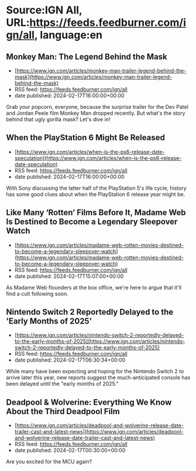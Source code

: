 # Source:IGN All, URL:https://feeds.feedburner.com/ign/all, language:en

## Monkey Man: The Legend Behind the Mask
 - [https://www.ign.com/articles/monkey-man-trailer-legend-behind-the-mask](https://www.ign.com/articles/monkey-man-trailer-legend-behind-the-mask)
 - RSS feed: https://feeds.feedburner.com/ign/all
 - date published: 2024-02-17T16:00:00+00:00

Grab your popcorn, everyone, because the surprise trailer for the Dev Patel and Jordan Peele film Monkey Man dropped recently. But what's the story behind that ugly gorilla mask? Let's dive in!

## When the PlayStation 6 Might Be Released
 - [https://www.ign.com/articles/when-is-the-ps6-release-date-speculation](https://www.ign.com/articles/when-is-the-ps6-release-date-speculation)
 - RSS feed: https://feeds.feedburner.com/ign/all
 - date published: 2024-02-17T16:00:00+00:00

With Sony discussing the latter half of the PlayStation 5's life cycle, history has some good clues about when the PlayStation 6 release year might be.

## Like Many ‘Rotten’ Films Before It, Madame Web Is Destined to Become a Legendary Sleepover Watch
 - [https://www.ign.com/articles/madame-web-rotten-movies-destined-to-become-a-legendary-sleepover-watch](https://www.ign.com/articles/madame-web-rotten-movies-destined-to-become-a-legendary-sleepover-watch)
 - RSS feed: https://feeds.feedburner.com/ign/all
 - date published: 2024-02-17T15:07:00+00:00

As Madame Web flounders at the box office, we're here to argue that it'll find a cult following soon.

## Nintendo Switch 2 Reportedly Delayed to the 'Early Months of 2025'
 - [https://www.ign.com/articles/nintendo-switch-2-reportedly-delayed-to-the-early-months-of-2025](https://www.ign.com/articles/nintendo-switch-2-reportedly-delayed-to-the-early-months-of-2025)
 - RSS feed: https://feeds.feedburner.com/ign/all
 - date published: 2024-02-17T06:30:34+00:00

While many have been expecting and hoping for the Nintendo Switch 2 to arrive later this year, new reports suggest the much-anticipated console has been delayed until the "early months of 2025."

## Deadpool & Wolverine: Everything We Know About the Third Deadpool Film
 - [https://www.ign.com/articles/deadpool-and-wolverine-release-date-trailer-cast-and-latest-news](https://www.ign.com/articles/deadpool-and-wolverine-release-date-trailer-cast-and-latest-news)
 - RSS feed: https://feeds.feedburner.com/ign/all
 - date published: 2024-02-17T00:30:00+00:00

Are you excited for the MCU again?

